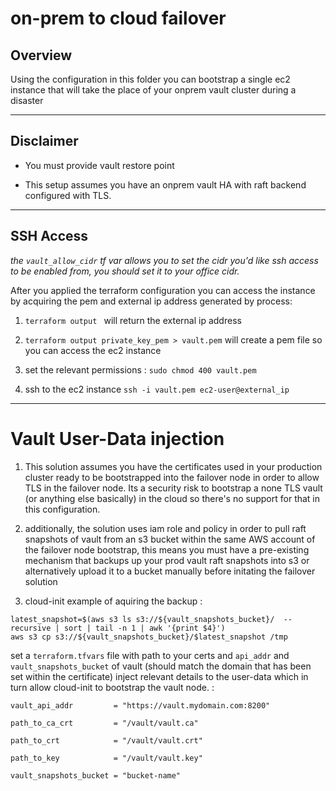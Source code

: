 # on-prem to cloud failover
## Overview 

Using the configuration in this folder you can bootstrap a single ec2 instance that will take the place of your onprem vault cluster during a disaster

-----------------------------------------------------------------------------------------------------------------------------------------------------------
## Disclaimer
- You must provide vault restore point 

- This setup assumes you have an onprem vault HA with raft backend configured with TLS.

-----------------------------------------------------------------------------------------------------------------------------------------------------------
##  SSH Access

*the ```vault_allow_cidr``` tf var allows you to set the cidr you'd like ssh access to be enabled from, you should set it to your office cidr.*


After you applied the terraform configuration you can access the instance by acquiring the pem and external ip address generated by process:

1. ```terraform output ```  will return the external ip address 

2. ```terraform output private_key_pem > vault.pem``` will create a pem file so you can access the ec2 instance

3. set the relevant permissions : ```sudo chmod 400 vault.pem```

4. ssh to the ec2 instance ```ssh -i vault.pem ec2-user@external_ip```
-----------------------------------------------------------------------------------------------------------------------------------------------------------

# Vault User-Data injection

1. This solution assumes you have the certificates used in your production cluster ready to be bootstrapped into the failover node in order to allow TLS in the failover node.
Its a security risk to bootstrap a none TLS vault (or anything else basically) in the cloud so there's no support for that in this configuration.

2. additionally, the solution uses iam role and policy in order to pull raft snapshots of vault from an s3 bucket within the same AWS account of the failover node bootstrap,
this means you must have a pre-existing mechanism that backups up your prod vault raft snapshots into s3 or alternatively upload it to a bucket manually before initating the failover solution

3. cloud-init example of aquiring the backup : 

```
latest_snapshot=$(aws s3 ls s3://${vault_snapshots_bucket}/  --recursive | sort | tail -n 1 | awk '{print $4}')
aws s3 cp s3://${vault_snapshots_bucket}/$latest_snapshot /tmp
```

set a ```terraform.tfvars``` file with path to your certs and ```api_addr``` and ```vault_snapshots_bucket```  of vault (should match the domain that has been set within the certificate) inject relevant details to the user-data which in turn allow cloud-init to bootstrap the vault node. : 

```vault_api_addr         = "https://vault.mydomain.com:8200"```

```path_to_ca_crt         = "/vault/vault.ca"```

```path_to_crt            = "/vault/vault.crt"```

```path_to_key            = "/vault/vault.key"```   

```vault_snapshots_bucket = "bucket-name"```

